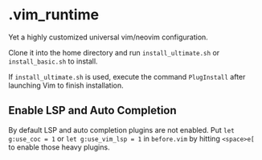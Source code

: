 # .vim_runtime
Yet a highly customized universal vim/neovim configuration.

Clone it into the home directory and run `install_ultimate.sh` or
`install_basic.sh` to install.

If `install_ultimate.sh` is used, execute the command `PlugInstall` after
launching Vim to finish installation.

## Enable LSP and Auto Completion

By default LSP and auto completion plugins are not enabled. Put `let g:use_coc = 1` or `let g:use_vim_lsp = 1` in `before.vim` by hitting `<space>e[` to enable those heavy plugins.
